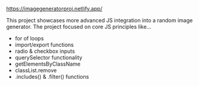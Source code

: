 https://imagegeneratorproj.netlify.app/

This project showcases more advanced JS integration into a random image generator. The project focused on core JS principles like...

- for of loops
- import/export functions
- radio & checkbox inputs
- querySelector functionality
- getElementsByClassName
- classList.remove
- .includes() & .filter() functions
